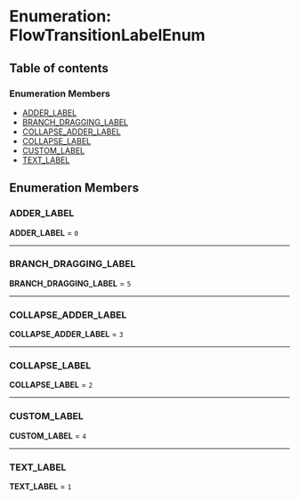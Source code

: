 # Enumeration: FlowTransitionLabelEnum

## Table of contents

### Enumeration Members

* [ADDER\_LABEL](/en/auto-docs/document/enums/FlowTransitionLabelEnum.md#adder_label)
* [BRANCH\_DRAGGING\_LABEL](/en/auto-docs/document/enums/FlowTransitionLabelEnum.md#branch_dragging_label)
* [COLLAPSE\_ADDER\_LABEL](/en/auto-docs/document/enums/FlowTransitionLabelEnum.md#collapse_adder_label)
* [COLLAPSE\_LABEL](/en/auto-docs/document/enums/FlowTransitionLabelEnum.md#collapse_label)
* [CUSTOM\_LABEL](/en/auto-docs/document/enums/FlowTransitionLabelEnum.md#custom_label)
* [TEXT\_LABEL](/en/auto-docs/document/enums/FlowTransitionLabelEnum.md#text_label)

## Enumeration Members

### ADDER\_LABEL

**ADDER\_LABEL** = `0`

***

### BRANCH\_DRAGGING\_LABEL

**BRANCH\_DRAGGING\_LABEL** = `5`

***

### COLLAPSE\_ADDER\_LABEL

**COLLAPSE\_ADDER\_LABEL** = `3`

***

### COLLAPSE\_LABEL

**COLLAPSE\_LABEL** = `2`

***

### CUSTOM\_LABEL

**CUSTOM\_LABEL** = `4`

***

### TEXT\_LABEL

**TEXT\_LABEL** = `1`
